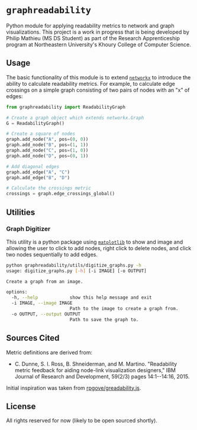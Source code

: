 # `graphreadability`

Python module for applying readability metrics to network and graph visualizations. This project is a work in progress that is being developed by Philip Mathieu (MS DS Student) as part of the Research Apprenticeship program at Northeastern University's Khoury College of Computer Science.

## Usage

The basic functionality of this module is to extend [`networkx`](https://networkx.org/) to introduce the ability to calculate readability metrics. For example, to calculate edge crossings on a simple graph consisting of two pairs of nodes with an "x" of edges:

```python
from graphreadability import ReadabilityGraph

# Create a graph object which extends networkx.Graph
G = ReadabilityGraph()

# Create a square of nodes
graph.add_node("A", pos=(0, 0))
graph.add_node("B", pos=(1, 1))
graph.add_node("C", pos=(1, 0))
graph.add_node("D", pos=(0, 1))

# Add diagonal edges
graph.add_edge("A", "C")
graph.add_edge("B", "D")

# Calculate the crossings metric
crossings = graph.edge_crossings_global()
```

## Utilities

### Graph Digitizer

This utility is a python package using [`matplotlib`](https://matplotlib.org/) to show and image and allowing the user to click to add nodes, right click to delete nodes, and click two nodes sequentially to add edges.

```sh
python graphreadability/utils/digitize_graphs.py -h
usage: digitize_graphs.py [-h] [-i IMAGE] [-o OUTPUT]

Create a graph from an image.

options:
  -h, --help            show this help message and exit
  -i IMAGE, --image IMAGE
                        Path to the image to create a graph from.
  -o OUTPUT, --output OUTPUT
                        Path to save the graph to.
```

## Sources Cited

Metric definitions are derived from:
- C. Dunne, S. I. Ross, B. Shneiderman, and M. Martino. "Readability metric feedback for aiding node-link visualization designers," IBM Journal of Research and Development, 59(2/3) pages 14:1--14:16, 2015.

Initial inspiration was taken from [rpgove/greadability.js](https://github.com/rpgove/greadability/).

## License

All rights reserved for now (likely to be open sourced shortly).
